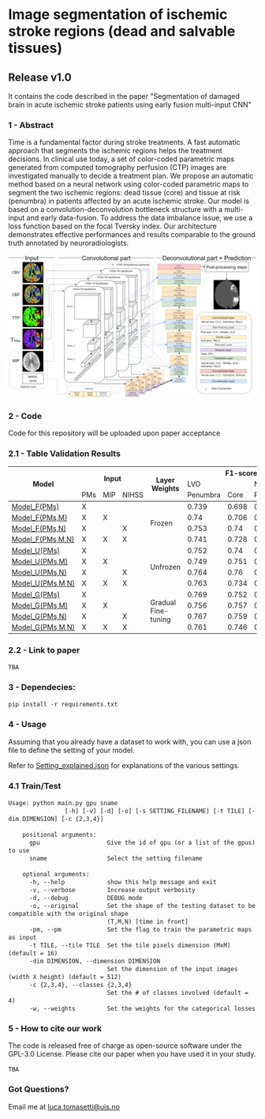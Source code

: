 # Image segmentation of ischemic stroke regions (dead and salvable tissues)

## Release v1.0
It contains the code described in the paper "Segmentation of damaged brain in acute ischemic stroke patients using early fusion multi-input CNN"


### 1 - Abstract
Time is a fundamental factor during stroke treatments. A fast automatic approach that segments the ischemic regions helps the treatment decisions. In clinical use today, a set of color-coded parametric maps generated from computed tomography perfusion (CTP) images are investigated manually to decide a treatment plan.
We propose an automatic method based on a neural network using color-coded parametric maps to segment the two ischemic regions: dead tissue (core) and tissue at risk (penumbra) in patients affected by an acute ischemic stroke. Our model is based on a convolution-deconvolution bottleneck structure with a multi-input and early data-fusion. To address the data imbalance issue, we use a loss function based on the focal Tversky index. Our architecture demonstrates effective performances and results comparable to the ground truth annotated by neuroradiologists.

![alt text](images/intro-pipeline.png?raw=true)

### 2 - Code
Code for this repository will be uploaded upon paper acceptance

### 2.1 - Table Validation Results 

<table class="tg">
<thead>
  <tr>
    <th class="tg-9wq8" rowspan="3">Model</th>
    <th class="tg-9wq8" colspan="3" rowspan="2">Input</th>
    <th class="tg-9wq8" rowspan="3">Layer<br>Weights</th>
    <th class="tg-9wq8" colspan="4">F1-score (AIS)</th>
    <th class="tg-9wq8" colspan="2" rowspan="2"><F1-score (AIS+WIS)</th>
  </tr>
  <tr>
    <td class="tg-9wq8" colspan="2">LVO</td>
    <td class="tg-9wq8" colspan="2">Non-LVO</td>
  </tr>
  <tr>
    <td class="tg-9wq8">PMs</td>
    <td class="tg-9wq8">MIP</td>
    <td class="tg-9wq8">NIHSS</td>
    <td class="tg-9wq8">Penumbra</td>
    <td class="tg-9wq8">Core</td>
    <td class="tg-9wq8">Penumbra</td>
    <td class="tg-9wq8">Core</td>
    <td class="tg-9wq8">Penumbra</td>
    <td class="tg-9wq8">Core</td>
  </tr>
</thead>
<tbody>
  <tr>
    <td class="tg-9wq8"><a href="Setting/Model_F(PMs).json">Model_F(PMs)</a></td>
    <td class="tg-9wq8">X</td>
    <td class="tg-9wq8"></td>
    <td class="tg-9wq8"></td>
    <td class="tg-9wq8" rowspan="4">Frozen</td>
    <td class="tg-9wq8">0.739</td>
    <td class="tg-9wq8">0.698</td>
    <td class="tg-9wq8">0.559</td>
    <td class="tg-9wq8">0.571</td>
    <td class="tg-9wq8">0.72</td>
    <td class="tg-9wq8">0.692</td>
  </tr>
  <tr>
    <td class="tg-9wq8"><a href="Setting/Model_F(PMs,M).json">Model_F(PMs,M)</a></td>
    <td class="tg-9wq8">X</td>
    <td class="tg-9wq8">X</td>
    <td class="tg-9wq8"></td>
    <td class="tg-9wq8">0.74</td>
    <td class="tg-9wq8">0.706</td>
    <td class="tg-9wq8">0.601</td>
    <td class="tg-9wq8">0.537</td>
    <td class="tg-9wq8">0.725</td>
    <td class="tg-9wq8">0.698</td>
  </tr>
  <tr>
    <td class="tg-9wq8"><a href="Setting/Model_F(PMs,N).json">Model_F(PMs,N)</a></td>
    <td class="tg-9wq8">X</td>
    <td class="tg-9wq8"></td>
    <td class="tg-9wq8">X</td>
    <td class="tg-9wq8">0.753</td>
    <td class="tg-9wq8">0.74</td>
    <td class="tg-9wq8">0.674</td>
    <td class="tg-9wq8">0.492</td>
    <td class="tg-9wq8">0.746</td>
    <td class="tg-9wq8">0.732</td>
  </tr>
  <tr>
    <td class="tg-9wq8"><a href="Setting/Model_F(PMs,M,N).json">Model_F(PMs,M,N)</a></td>
    <td class="tg-9wq8">X</td>
    <td class="tg-9wq8">X</td>
    <td class="tg-9wq8">X</td>
    <td class="tg-9wq8">0.741</td>
    <td class="tg-9wq8">0.728</td>
    <td class="tg-9wq8">0.665</td>
    <td class="tg-9wq8">0.524</td>
    <td class="tg-9wq8">0.733</td>
    <td class="tg-9wq8">0.722</td>
  </tr>
  <tr>
    <td class="tg-9wq8"><a href="Setting/Model_U(PMs).json">Model_U(PMs)</a></td>
    <td class="tg-9wq8">X</td>
    <td class="tg-9wq8"></td>
    <td class="tg-9wq8"></td>
    <td class="tg-9wq8" rowspan="4">Unfrozen</td>
    <td class="tg-9wq8">0.752</td>
    <td class="tg-9wq8">0.74</td>
    <td class="tg-9wq8">0.668</td>
    <td class="tg-9wq8">0.621</td>
    <td class="tg-9wq8">0.746</td>
    <td class="tg-9wq8">0.736</td>
  </tr>
  <tr>
    <td class="tg-9wq8"><a href="Setting/Model_U(PMs,M).json">Model_U(PMs,M)</a></td>
    <td class="tg-9wq8">X</td>
    <td class="tg-9wq8">X</td>
    <td class="tg-9wq8"></td>
    <td class="tg-9wq8">0.749</td>
    <td class="tg-9wq8">0.751</td>
    <td class="tg-9wq8">0.659</td>
    <td class="tg-9wq8">0.641</td>
    <td class="tg-9wq8">0.742</td>
    <td class="tg-9wq8">0.748</td>
  </tr>
  <tr>
    <td class="tg-9wq8"><a href="Setting/Model_U(PMs,N).json">Model_U(PMs,N)</a></td>
    <td class="tg-9wq8">X</td>
    <td class="tg-9wq8"></td>
    <td class="tg-9wq8">X</td>
    <td class="tg-9wq8">0.764</td>
    <td class="tg-9wq8">0.76</td>
    <td class="tg-9wq8">0.636</td>
    <td class="tg-9wq8">0.535</td>    
    <td class="tg-9wq8">0.752</td>
    <td class="tg-9wq8">0.751</td>
  </tr>
  <tr>
    <td class="tg-9wq8"><a href="Setting/Model_U(PMs,M,N).json">Model_U(PMs,M,N)</a></td>
    <td class="tg-9wq8">X</td>
    <td class="tg-9wq8">X</td>
    <td class="tg-9wq8">X</td>
    <td class="tg-c3ow">0.763</td>
    <td class="tg-c3ow">0.734</td>
    <td class="tg-c3ow">0.63</td>
    <td class="tg-c3ow">0.555</td>
    <td class="tg-9wq8">0.749</td>
    <td class="tg-9wq8">0.727</td>
  </tr>
  <tr>
    <td class="tg-9wq8"><a href="Setting/Model_G(PMs).json">Model_G(PMs)</a></td>
    <td class="tg-9wq8">X</td>
    <td class="tg-9wq8"></td>
    <td class="tg-9wq8"></td>
    <td class="tg-9wq8" rowspan="4">Gradual<br>Fine-tuning</td>
    <td class="tg-9wq8">0.769</td>
    <td class="tg-9wq8">0.752</td>
    <td class="tg-9wq8">0.59</td>
    <td class="tg-9wq8">0.562</td>
    <td class="tg-9wq8">0.75</td>
    <td class="tg-9wq8">0.746</td>
  </tr>
  <tr>
    <td class="tg-9wq8"><a href="Setting/Model_G(PMs,M).json">Model_G(PMs,M)</a></td>
    <td class="tg-9wq8">X</td>
    <td class="tg-9wq8">X</td>
    <td class="tg-9wq8"></td>
    <td class="tg-9wq8">0.756</td>
    <td class="tg-9wq8">0.757</td>
    <td class="tg-9wq8">0.73</td>
    <td class="tg-9wq8">0.598</td>
    <td class="tg-9wq8">0.753</td>
    <td class="tg-9wq8">0.753</td>
  </tr>
  <tr>
    <td class="tg-9wq8"><a href="Setting/Model_G(PMs,N).json">Model_G(PMs,N)</a></td>
    <td class="tg-9wq8">X</td>
    <td class="tg-9wq8"></td>
    <td class="tg-9wq8">X</td>
    <td class="tg-9wq8">0.767</td>
    <td class="tg-9wq8">0.759</td>
    <td class="tg-9wq8">0.644</td>
    <td class="tg-9wq8">0.595</td>
    <td class="tg-9wq8"><b>0.757</b></td>
    <td class="tg-9wq8"><b>0.754</b></td>
  </tr>
  <tr>
    <td class="tg-9wq8"><a href="Setting/Model_G(PMs,M,N).json">Model_G(PMs,M,N)</a></td>
    <td class="tg-9wq8">X</td>
    <td class="tg-9wq8">X</td>
    <td class="tg-9wq8">X</td>
    <td class="tg-9wq8">0.761</td>
    <td class="tg-9wq8">0.746</td>
    <td class="tg-9wq8">0.677</td>
    <td class="tg-9wq8">0.557</td>
    <td class="tg-9wq8">0.754</td>
    <td class="tg-9wq8">0.74</td>
  </tr>
</tbody>
</table>

### 2.2 - Link to paper
```
TBA
```


### 3 - Dependecies:
```
pip install -r requirements.txt
```

### 4 - Usage
Assuming that you already have a dataset to work with, you can use a json file to define the setting of your model.

Refer to  [Setting_explained.json](Setting/Setting_explained.json) for explanations of the various settings.


### 4.1 Train/Test

```
Usage: python main.py gpu sname
                [-h] [-v] [-d] [-o] [-s SETTING_FILENAME] [-t TILE] [-dim DIMENSION] [-c {2,3,4}]

    positional arguments:
      gpu                   Give the id of gpu (or a list of the gpus) to use
      sname                 Select the setting filename

    optional arguments:
      -h, --help            show this help message and exit
      -v, --verbose         Increase output verbosity
      -d, --debug           DEBUG mode
      -o, --original        Set the shape of the testing dataset to be compatible with the original shape
                            (T,M,N) [time in front]
      -pm, --pm             Set the flag to train the parametric maps as input
      -t TILE, --tile TILE  Set the tile pixels dimension (MxM) (default = 16)
      -dim DIMENSION, --dimension DIMENSION
                            Set the dimension of the input images (width X height) (default = 512)
      -c {2,3,4}, --classes {2,3,4}
                            Set the # of classes involved (default = 4)
      -w, --weights         Set the weights for the categorical losses

```


### 5 - How to cite our work
The code is released free of charge as open-source software under the GPL-3.0 License. Please cite our paper when you have used it in your study.
```
TBA
```

### Got Questions?
Email me at luca.tomasetti@uis.no
